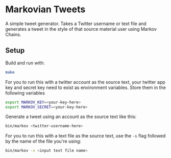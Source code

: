 # Markovian Tweets

A simple tweet generator. Takes a Twitter username or text file and generates a
tweet in the style of that source material user using Markov Chains.

## Setup
Build and run with:
```sh
make
```

For you to run this with a twitter account as the source text, your twitter app
key and secret key need to exist as environment variables. Store them in the
following variables

```sh
export MARKOV_KEY=<your-key-here>
export MARKOV_SECRET=<your-key-here>
```

Generate a tweet using an account as the source text like this:
```sh
bin/markov <twitter-username-here>
```

For you to run this with a text file as the source text, use the `-s` flag
followed by the name of the file you're using:
```sh
bin/markov -s <input text file name>
```
